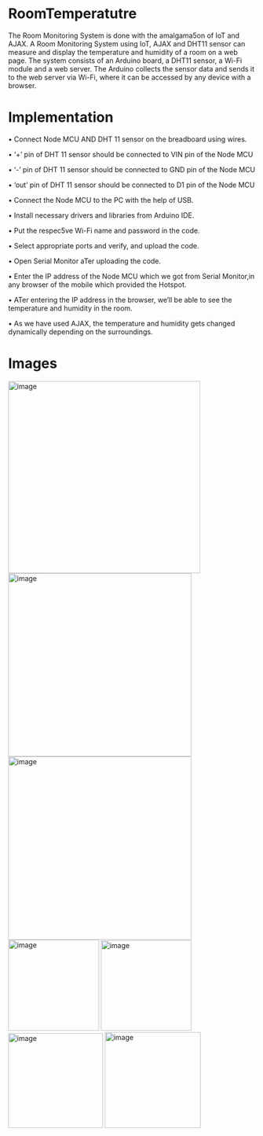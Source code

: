 # RoomTemperatutre


The Room Monitoring System is done with the amalgama5on of IoT and AJAX. A Room Monitoring System using IoT, AJAX and DHT11 sensor can measure and display the temperature and humidity of a room on a web page. The system consists of an Arduino board, a DHT11 sensor, a Wi-Fi module and a web server. The Arduino collects the sensor data and sends it to the web server via Wi-Fi, where it can be accessed by any device with a browser.


# Implementation

• Connect Node MCU AND DHT 11 sensor on the breadboard using wires.

• ‘+’ pin of DHT 11 sensor should be connected to VIN pin of the Node MCU

• ‘-’ pin of DHT 11 sensor should be connected to GND pin of the Node MCU

• ‘out’ pin of DHT 11 sensor should be connected to D1 pin of the Node MCU

• Connect the Node MCU to the PC with the help of USB. 

• Install necessary drivers and libraries from Arduino IDE.

• Put the respec5ve Wi-Fi name and password in the code.

• Select appropriate ports and verify, and upload the code.

• Open Serial Monitor aTer uploading the code.

• Enter the IP address of the Node MCU which we got from Serial Monitor,in any browser of the mobile which provided the Hotspot.

• ATer entering the IP address in the browser, we’ll be able to see the temperature and humidity in the room.

• As we have used AJAX, the temperature and humidity gets changed dynamically depending on the surroundings.

# Images

<img width="391" alt="image" src="https://github.com/user-attachments/assets/e4db149e-bd3f-48a3-bc26-2659aa107589">

<img width="373" alt="image" src="https://github.com/user-attachments/assets/e0c5435c-1fbd-4b63-bea0-398be9c31439">

<img width="373" alt="image" src="https://github.com/user-attachments/assets/2d5834f1-63f9-4a0a-aae8-2fd0265cba3b">

<img width="185" alt="image" src="https://github.com/user-attachments/assets/a0f806c3-3428-4211-bc32-4a20192187c4">

<img width="184" alt="image" src="https://github.com/user-attachments/assets/482ba0d7-da81-4e57-b16d-b8607a7e461f">

<img width="193" alt="image" src="https://github.com/user-attachments/assets/30e95249-cbb1-4728-a67a-367912e7ece6">

<img width="195" alt="image" src="https://github.com/user-attachments/assets/f26d504d-f4c4-4d3c-b59c-e4d4830e7bdc">
